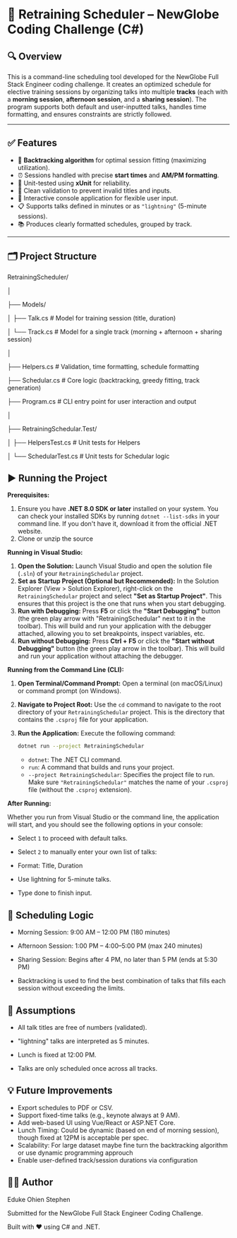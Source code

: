 # 📅 Retraining Scheduler – NewGlobe Coding Challenge (C#)

## 🔍 Overview

This is a command-line scheduling tool developed for the NewGlobe Full Stack Engineer coding challenge. It creates an optimized schedule for elective training sessions by organizing talks into multiple **tracks** (each with a **morning session**, **afternoon session**, and a **sharing session**). The program supports both default and user-inputted talks, handles time formatting, and ensures constraints are strictly followed.

---

## ✅ Features

- 🔁 **Backtracking algorithm** for optimal session fitting (maximizing utilization).
- ⏰ Sessions handled with precise **start times** and **AM/PM formatting**.
- 🧪 Unit-tested using **xUnit** for reliability.
- 🧹 Clean validation to prevent invalid titles and inputs.
- 💬 Interactive console application for flexible user input.
- 📋 Supports talks defined in minutes or as `"lightning"` (5-minute sessions).
- 📚 Produces clearly formatted schedules, grouped by track.

---

## 🗂️ Project Structure

RetrainingScheduler/

│

├── Models/

│   ├── Talk.cs            # Model for training session (title, duration)

│   └── Track.cs           # Model for a single track (morning + afternoon + sharing session)

│

├── Helpers.cs             # Validation, time formatting, schedule formatting

├── Schedular.cs           # Core logic (backtracking, greedy fitting, track generation)

├── Program.cs             # CLI entry point for user interaction and output

│

├── RetrainingSchedular.Test/

│   ├── HelpersTest.cs     # Unit tests for Helpers

│   └── SchedularTest.cs   # Unit tests for Schedular logic



## ▶️ Running the Project

**Prerequisites:**

1.  Ensure you have **.NET 8.0 SDK or later** installed on your system. You can check your installed SDKs by running `dotnet --list-sdks` in your command line. If you don't have it, download it from the official .NET website.
2. Clone or unzip the source

**Running in Visual Studio:**

1.  **Open the Solution:** Launch Visual Studio and open the solution file (`.sln`) of your `RetrainingSchedular` project.
2.  **Set as Startup Project (Optional but Recommended):** In the Solution Explorer (View > Solution Explorer), right-click on the `RetrainingSchedular` project and select **"Set as Startup Project"**. This ensures that this project is the one that runs when you start debugging.
3.  **Run with Debugging:** Press **F5** or click the **"Start Debugging"** button (the green play arrow with "RetrainingSchedular" next to it in the toolbar). This will build and run your application with the debugger attached, allowing you to set breakpoints, inspect variables, etc.
4.  **Run without Debugging:** Press **Ctrl + F5** or click the **"Start without Debugging"** button (the green play arrow in the toolbar). This will build and run your application without attaching the debugger.

**Running from the Command Line (CLI):**

1.  **Open Terminal/Command Prompt:** Open a terminal (on macOS/Linux) or command prompt (on Windows).
2.  **Navigate to Project Root:** Use the `cd` command to navigate to the root directory of your `RetrainingSchedular` project. This is the directory that contains the `.csproj` file for your application.
3.  **Run the Application:** Execute the following command:

    ```bash
    dotnet run --project RetrainingSchedular
    ```

    * `dotnet`: The .NET CLI command.
    * `run`: A command that builds and runs your project.
    * `--project RetrainingSchedular`: Specifies the project file to run. Make sure `"RetrainingSchedular"` matches the name of your `.csproj` file (without the `.csproj` extension).

**After Running:**

Whether you run from Visual Studio or the command line, the application will start, and you should see the following options in your console:


- Select `1` to proceed with default talks.

- Select `2` to manually enter your own list of talks:

- Format: Title, Duration

- Use lightning for 5-minute talks.

- Type done to finish input.


## 🧠 Scheduling Logic
- Morning Session: 9:00 AM – 12:00 PM (180 minutes)

- Afternoon Session: 1:00 PM – 4:00–5:00 PM (max 240 minutes)

- Sharing Session: Begins after 4 PM, no later than 5 PM (ends at 5:30 PM)

- Backtracking is used to find the best combination of talks that fills each session without exceeding the limits.


## 📝 Assumptions
- All talk titles are free of numbers (validated).

- "lightning" talks are interpreted as 5 minutes.

- Lunch is fixed at 12:00 PM.

- Talks are only scheduled once across all tracks.

## 💡 Future Improvements
- Export schedules to PDF or CSV.
- Support fixed-time talks (e.g., keynote always at 9 AM).
- Add web-based UI using Vue/React or ASP.NET Core.
- Lunch Timing: Could be dynamic (based on end of morning session), though fixed at 12PM is acceptable per spec.
- Scalability: For large dataset maybe fine turn the backtracking algorithm or use dynamic programming approuch
- Enable user-defined track/session durations via configuration

## 👨‍💻 Author
Eduke Ohien Stephen

Submitted for the NewGlobe Full Stack Engineer Coding Challenge.

Built with ❤️ using C# and .NET.
